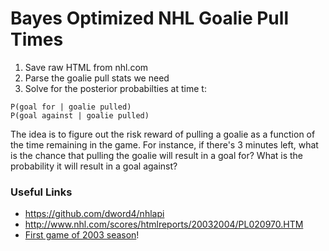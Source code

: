 # Bayes Optimized NHL Goalie Pull Times

 1. Save raw HTML from nhl.com
 2. Parse the goalie pull stats we need
 3. Solve for the posterior probabilties at time t:
```
P(goal for | goalie pulled)
P(goal against | goalie pulled)
```

The idea is to figure out the risk reward of pulling a goalie as a function of the time remaining in the game. For instance, if there's 3 minutes left, what is the chance that pulling the goalie will result in a goal for? What is the probability it will result in a goal against?

### Useful Links
 - https://github.com/dword4/nhlapi
 - http://www.nhl.com/scores/htmlreports/20032004/PL020970.HTM
 - [First game of 2003 season](http://www.nhl.com/scores/htmlreports/20032004/PL020001.HTM)!


